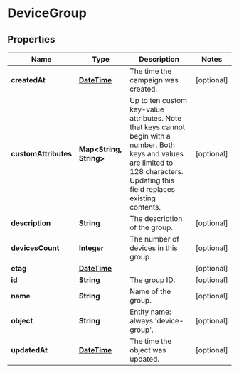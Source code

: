 
# DeviceGroup

## Properties
Name | Type | Description | Notes
------------ | ------------- | ------------- | -------------
**createdAt** | [**DateTime**](DateTime.md) | The time the campaign was created. |  [optional]
**customAttributes** | **Map&lt;String, String&gt;** | Up to ten custom key-value attributes. Note that keys cannot begin with a number. Both keys and values are limited to 128 characters. Updating this field replaces existing contents. |  [optional]
**description** | **String** | The description of the group. |  [optional]
**devicesCount** | **Integer** | The number of devices in this group. |  [optional]
**etag** | [**DateTime**](DateTime.md) |  |  [optional]
**id** | **String** | The group ID. |  [optional]
**name** | **String** | Name of the group. |  [optional]
**object** | **String** | Entity name: always &#39;device-group&#39;. |  [optional]
**updatedAt** | [**DateTime**](DateTime.md) | The time the object was updated. |  [optional]



